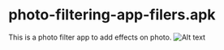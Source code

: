 # photo-filtering-app-filers.apk
This is a photo filter app to add effects on photo.
![Alt text](/relative/path/to/img.jpg?raw=true "Optional Title")
